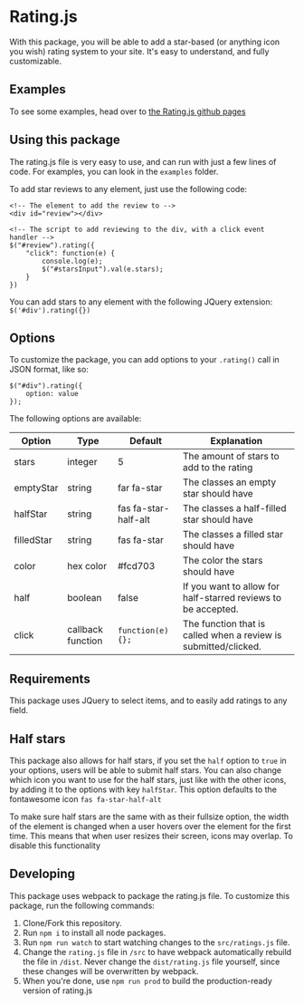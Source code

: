 # Rating.js
With this package, you will be able to add a star-based (or anything icon you wish) rating system to your site. It's easy to understand, and fully customizable.

## Examples
To see some examples, head over to [the Rating.js github pages](https://timyboy12345.github.io/Rating.js/)

## Using this package
The rating.js file is very easy to use, and can run with just a few lines of code. For examples, you can look in the `examples`  folder.

To add star reviews to any element, just use the following code:
```
<!-- The element to add the review to -->
<div id="review"></div>

<!-- The script to add reviewing to the div, with a click event handler -->
$("#review").rating({
    "click": function(e) {
        console.log(e);
        $("#starsInput").val(e.stars);
    }
})
```

You can add stars to any element with the following JQuery extension: `$('#div').rating({})` 

## Options
To customize the package, you can add options to your `.rating()` call in JSON format, like so:
```
$("#div").rating({
    option: value
});
```

The following options are available:

| Option        | Type          | Default      | Explanation           |
|-------------- |---------------|--------------|-----------------------|
| stars         | integer       | 5 | The amount of stars to add to the rating |
| emptyStar     | string        | far fa-star | The classes an empty star should have |
| halfStar      | string        | fas fa-star-half-alt | The classes a half-filled star should have |
| filledStar    | string        | fas fa-star | The classes a filled star should have |
| color         | hex color     | #fcd703 | The color the stars should have |
| half          | boolean       | false | If you want to allow for half-starred reviews to be accepted. |
| click         | callback function | `function(e) {};` | The function that is called when a review is submitted/clicked. |

## Requirements
This package uses JQuery to select items, and to easily add ratings to any field.

## Half stars
This package also allows for half stars, if you set the `half` option to `true` in your options, users will be able to submit half stars. You can also change which icon you want to use for the half stars, just like with the other icons, by adding it to the options with key `halfStar`. This option defaults to the fontawesome icon `fas fa-star-half-alt`

To make sure half stars are the same with as their fullsize option, the width of the element is changed when a user hovers over the element for the first time. This means that when user resizes their screen, icons may overlap. To disable this functionality

## Developing
This package uses webpack to package the rating.js file. To customize this package, run the following commands:

1. Clone/Fork this repository.
2. Run `npm i` to install all node packages.
3. Run `npm run watch` to start watching changes to the `src/ratings.js` file.
4. Change the `rating.js` file in `/src` to have webpack automatically rebuild the file in `/dist`. Never change the `dist/rating.js` file yourself, since these changes will be overwritten by webpack.
5. When you're done, use `npm run prod` to build the production-ready version of rating.js
